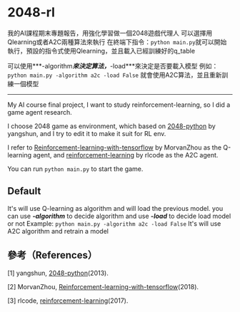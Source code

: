 # 2048-rl

我的AI課程期末專題報告，用強化學習做一個2048遊戲代理人
可以選擇用Qlearning或者A2C兩種算法來執行
在終端下指令：`python main.py`就可以開始執行，預設的指令式使用Qlearning，並且載入已經訓練好的q_table

可以使用***-algorithm***來決定算法，***-load***來決定是否要載入模型
例如：
`python main.py -algorithm a2c -load False`
就會使用A2C算法，並且重新訓練一個模型

---

My AI course final project, I want to study reinforcement-learning, so I did a game agent research.

I choose 2048 game as environment, which based on [2048-python](https://github.com/yangshun/2048-python) by yangshun, and I try to edit it to make it suit for RL env.

I refer to [Reinforcement-learning-with-tensorflow](https://github.com/MorvanZhou/Reinforcement-learning-with-tensorflow) by MorvanZhou as the Q-learning agent, and [reinforcement-learning](https://github.com/rlcode/reinforcement-learning) by rlcode as the A2C agent.

You can run `python main.py` to start the game.

## Default
It's will use Q-learning as algorithm and will load the previous model.
you can use ***-algorithm*** to decide algorithm and use ***-load*** to decide load model or not
Example:
`python main.py -algorithm a2c -load False`
It's will use A2C algorithm and retrain a model 

## 參考（References）
[1] yangshun, [2048-python](https://github.com/yangshun/2048-python)(2013).

[2] MorvanZhou, [Reinforcement-learning-with-tensorflow](https://github.com/MorvanZhou/Reinforcement-learning-with-tensorflow)(2018).

[3] rlcode, [reinforcement-learning](https://github.com/rlcode/reinforcement-learning)(2017).
